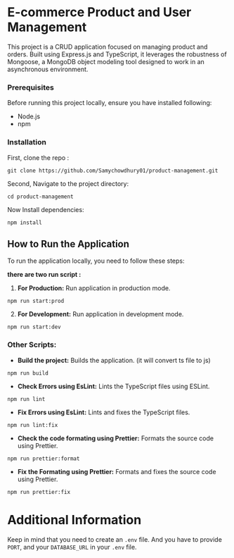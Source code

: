 
# E-commerce Product and User Management

This project is a  CRUD application focused on managing product and orders. Built using Express.js and TypeScript, it leverages the robustness of Mongoose, a MongoDB object modeling tool designed to work in an asynchronous environment.

### Prerequisites
Before running this project locally, ensure you have installed following: 

* Node.js
* npm 

### Installation
First, clone the repo : 
```
git clone https://github.com/Samychowdhury01/product-management.git

```
Second, Navigate  to the project directory:

```
cd product-management

```
Now Install dependencies:

```
npm install

```

## How to Run the Application
To run the application locally, you need to follow these steps: 

**there are two run script :**

1. **For Production:** Run application in production mode.

```
npm run start:prod

```
2. **For Development:** Run application in development mode.

```
npm run start:dev

```

### Other Scripts:

*  **Build the project:**  Builds the application. (it will convert ts file to js)

```
npm run build

```
*  **Check Errors using EsLint:**  Lints the TypeScript files using ESLint.

```
npm run lint

```
*  **Fix Errors using EsLint:**  Lints and fixes the TypeScript files.

```
npm run lint:fix

```
*  **Check the code formating using Prettier:**  Formats the source code using Prettier.

```
npm run prettier:format

```
*  **Fix the Formating using Prettier:**  Formats and fixes the source code using Prettier.

```
npm run prettier:fix

```
# Additional Information

Keep in mind that you need to create an `.env` file. And you have to provide `PORT`, and your `DATABASE_URL` in your `.env` file.


